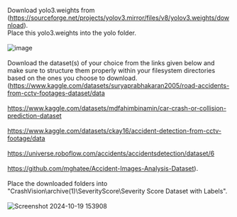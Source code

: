 Download yolo3.weights from (https://sourceforge.net/projects/yolov3.mirror/files/v8/yolov3.weights/download).<br>
Place this yolo3.weights into the yolo folder.<br>
<br>
![image](https://github.com/user-attachments/assets/06c29e03-a865-495f-a78e-99f4e85b3f89)<br>
<br>
Download the dataset(s) of your choice from the links given below and make sure to structure them properly within your filesystem directories based on the ones you choose to download.(https://www.kaggle.com/datasets/suryaprabhakaran2005/road-accidents-from-cctv-footages-dataset/data<br><br>https://www.kaggle.com/datasets/mdfahimbinamin/car-crash-or-collision-prediction-dataset<br><br>https://www.kaggle.com/datasets/ckay16/accident-detection-from-cctv-footage/data<br><br>https://universe.roboflow.com/accidents/accidentsdetection/dataset/6<br><br>https://github.com/mghatee/Accident-Images-Analysis-Dataset).<br><br>
Place the downloaded folders into "CrashVision\archive(1)\SeverityScore\Severity Score Dataset with Labels".<br>
<br>
![Screenshot 2024-10-19 153908](https://github.com/user-attachments/assets/2bd90909-0b0a-4b29-9556-17936892b993)
